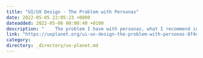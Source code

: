 ```yaml
---
title: "UI/UX Design - The Problem with Personas"
date: 2022-05-05 22:05:23 +0000
dateadded: 2022-05-06 00:00:40 +0100
description: "    The problem I have with personas, what I recommend instead, and how you can actually use them together to articulate user information more…  Continue reading on UX Planet »  "
link: "https://uxplanet.org/ui-ux-design-the-problem-with-personas-8f4db8abf454?source=rss----819cc2aaeee0---4"
category:
directory: _directory/ux-planet.md
---
```


